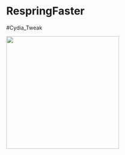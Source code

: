# RespringFaster

#Cydia_Tweak 


<img src="https://c.top4top.io/p_1660l3vzy1.png" width="300"/> 
<img src="https://raw.githubusercontent.com/crazymind90
